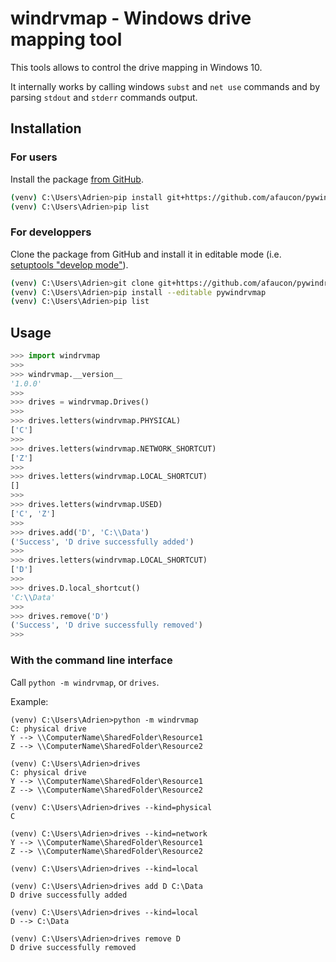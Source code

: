 # windrvmap - Windows drive mapping tool

This tools allows to control the drive mapping in Windows 10.

It internally works by calling windows `subst` and `net use` commands and by parsing `stdout` and `stderr` commands output.

## Installation

### For users

Install the package [from GitHub](https://pip.pypa.io/en/stable/reference/pip_install/#git).

```bash
(venv) C:\Users\Adrien>pip install git+https://github.com/afaucon/pywindrvmap.git@v1.0.0
(venv) C:\Users\Adrien>pip list
```

### For developpers

Clone the package from GitHub and install it in editable mode (i.e. [setuptools "develop mode"](https://setuptools.readthedocs.io/en/latest/setuptools.html#development-mode)).

```bash
(venv) C:\Users\Adrien>git clone git+https://github.com/afaucon/pywindrvmap.git
(venv) C:\Users\Adrien>pip install --editable pywindrvmap
(venv) C:\Users\Adrien>pip list
```

## Usage

```python
>>> import windrvmap
>>>
>>> windrvmap.__version__
'1.0.0'
>>>
>>> drives = windrvmap.Drives()
>>>
>>> drives.letters(windrvmap.PHYSICAL)
['C']
>>>
>>> drives.letters(windrvmap.NETWORK_SHORTCUT)
['Z']
>>>
>>> drives.letters(windrvmap.LOCAL_SHORTCUT)
[]
>>>
>>> drives.letters(windrvmap.USED)
['C', 'Z']
>>>
>>> drives.add('D', 'C:\\Data')
('Success', 'D drive successfully added')
>>>
>>> drives.letters(windrvmap.LOCAL_SHORTCUT)
['D']
>>>
>>> drives.D.local_shortcut()
'C:\\Data'
>>>
>>> drives.remove('D')
('Success', 'D drive successfully removed')
>>>
```

### With the command line interface

Call `python -m windrvmap`, or `drives`.

Example:

```
(venv) C:\Users\Adrien>python -m windrvmap
C: physical drive
Y --> \\ComputerName\SharedFolder\Resource1
Z --> \\ComputerName\SharedFolder\Resource2

(venv) C:\Users\Adrien>drives
C: physical drive
Y --> \\ComputerName\SharedFolder\Resource1
Z --> \\ComputerName\SharedFolder\Resource2

(venv) C:\Users\Adrien>drives --kind=physical
C

(venv) C:\Users\Adrien>drives --kind=network
Y --> \\ComputerName\SharedFolder\Resource1
Z --> \\ComputerName\SharedFolder\Resource2

(venv) C:\Users\Adrien>drives --kind=local

(venv) C:\Users\Adrien>drives add D C:\Data
D drive successfully added

(venv) C:\Users\Adrien>drives --kind=local
D --> C:\Data

(venv) C:\Users\Adrien>drives remove D
D drive successfully removed
```